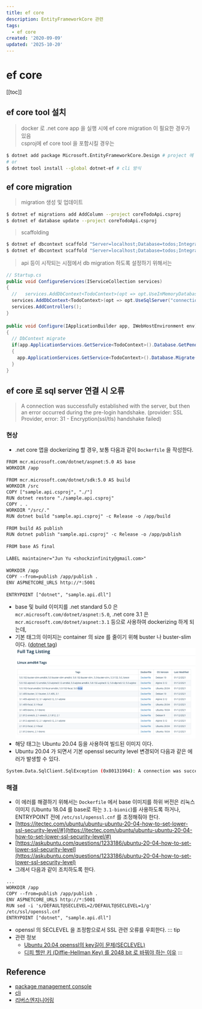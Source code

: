 ```yaml
---
title: ef core
description: EntityFrameworkCore 관련
tags:
  - ef core
created: '2020-09-09'
updated: '2025-10-20'
---
```


# ef core

<TagLinks />

[[toc]]

## ef core tool 설치

> docker 로 .net core app 을 실행 시에 ef core migration 이 필요한 경우가 있음  
> csproj에 ef core tool 을 포함시킬 경우는

```bash
$ dotnet add package Microsoft.EntityFrameworkCore.Design # project 에 직접 포함 (패키지 관리자 콘솔용)
# or
$ dotnet tool install --global dotnet-ef # cli 방식
```

## ef core migration

> migration 생성 및 업데이트

```bash
$ dotnet ef migrations add AddColumn --project coreTodoApi.csproj
$ dotnet ef database update --project coreTodoApi.csproj
```

> scaffolding

```bash
$ dotnet ef dbcontext scaffold "Server=localhost;Database=todos;Integrated Security=false;User ID=sa;Password=y0urStrong!Password;" Microsoft.EntityFrameworkCore.SqlServer -o Models
$ dotnet ef dbcontext scaffold "Server=localhost;Database=todos;Integrated Security=false;User ID=sa;Password=y0urStrong!Password;" Microsoft.EntityFrameworkCore.SqlServer -o Models -t TodoItems -t 테이블명 --context-dir Models -c TodoContext --context-namespace Todo.Api
```

> api 등이 시작되는 시점에서 db migration 하도록 설정하기 위해서는

```csharp
// Startup.cs
public void ConfigureServices(IServiceCollection services)
{
  //   services.AddDbContext<TodoContext>(opt => opt.UseInMemoryDatabase("TodoList"));
  services.AddDbContext<TodoContext>(opt => opt.UseSqlServer("connectionString"));
  services.AddControllers();
}

public void Configure(IApplicationBuilder app, IWebHostEnvironment env)
{
  // DbContext migrate
  if(app.ApplicationServices.GetService<TodoContext>().Database.GetPendingMigrations().Any())
  {
    app.ApplicationServices.GetService<TodoContext>().Database.Migrate();
  }
}
```

## ef core 로 sql server 연결 시 오류

> A connection was successfully established with the server, but then an error occurred during the pre-login handshake. (provider: SSL Provider, error: 31 - Encryption(ssl/tls) handshake failed)

### 현상

- .net core 앱을 dockerizing 할 경우, 보통 다음과 같이 `Dockerfile` 을 작성한다.

```docker
FROM mcr.microsoft.com/dotnet/aspnet:5.0 AS base
WORKDIR /app

FROM mcr.microsoft.com/dotnet/sdk:5.0 AS build
WORKDIR /src
COPY ["sample.api.csproj", "./"]
RUN dotnet restore "./sample.api.csproj"
COPY . .
WORKDIR "/src/."
RUN dotnet build "sample.api.csproj" -c Release -o /app/build

FROM build AS publish
RUN dotnet publish "sample.api.csproj" -c Release -o /app/publish

FROM base AS final

LABEL maintainer="Jun Yu <shockzinfinity@gmail.com>"

WORKDIR /app
COPY --from=publish /app/publish .
ENV ASPNETCORE_URLS http://*:5001

ENTRYPOINT ["dotnet", "sample.api.dll"]
```

- base 및 build 이미지를 .net standard 5.0 은 `mcr.microsoft.com/dotnet/aspnet:5.0`, .net core 3.1 은 `mcr.microsoft.com/dotnet/aspnet:3.1` 등으로 사용하여 dockerizing 하게 되는데,
- 기본 태그의 이미지는 container 의 size 를 줄이기 위해 buster 나 buster-slim 이다. ([dotnet tag](https://hub.docker.com/_/microsoft-dotnet-sdk?tab=description))
  ![dotnet.docker.tag](./image/dotnet.docker.tag.1.png)
- 해당 태그는 Ubuntu 20.04 등을 사용하여 빌드된 이미지 이다.
- Ubuntu 20.04 가 되면서 기본 openssl security level 변경되어 다음과 같은 에러가 발생할 수 있다.

```bash
System.Data.SqlClient.SqlException (0x80131904): A connection was successfully established with the server, but then an error occurred during the pre-login handshake. (provider: SSL Provider, error: 31 - Encryption(ssl/tls) handshake failed)
```

### 해결

- 이 에러를 해결하기 위해서는 `Dockerfile` 에서 base 이미지를 하위 버전은 리눅스 이미지 (Ubuntu 18.04 를 base로 하는 `3.1-bionic`)를 사용하도록 하거나, ENTRYPOINT 전에 `/etc/ssl/openssl.cnf` 를 조정해줘야 한다.
- [https://itectec.com/ubuntu/ubuntu-ubuntu-20-04-how-to-set-lower-ssl-security-level/#](https://itectec.com/ubuntu/ubuntu-ubuntu-20-04-how-to-set-lower-ssl-security-level/#)
- [https://askubuntu.com/questions/1233186/ubuntu-20-04-how-to-set-lower-ssl-security-level](https://askubuntu.com/questions/1233186/ubuntu-20-04-how-to-set-lower-ssl-security-level)
- 그래서 다음과 같이 조치하도록 한다.

```docker{5}
...
WORKDIR /app
COPY --from=publish /app/publish .
ENV ASPNETCORE_URLS http://*:5001
RUN sed -i 's/DEFAULT@SECLEVEL=2/DEFAULT@SECLEVEL=1/g' /etc/ssl/openssl.cnf
ENTRYPOINT ["dotnet", "sample.api.dll"]
```

- openssl 의 SECLEVEL 을 조정함으로서 SSL 관련 오류를 우회한다.
  ::: tip
- 관련 정보
  - [Ubuntu 20.04 openssl의 key길이 문제(SECLEVEL)](https://ivorycirrus.github.io/TIL/openssl-seclevel/)
  - [디피 헬만 키 (Diffie-Hellman Key) 를 2048 bit 로 바꿔야 하는 이유](https://rsec.kr/?p=242)
    :::

## Reference

- [package management console](https://docs.microsoft.com/ko-kr/ef/core/miscellaneous/cli/powershell)
- [cli](https://docs.microsoft.com/ko-kr/ef/core/miscellaneous/cli/dotnet)
- [리버스엔지니어링](https://docs.microsoft.com/ko-kr/ef/core/managing-schemas/scaffolding?tabs=dotnet-core-cli)
